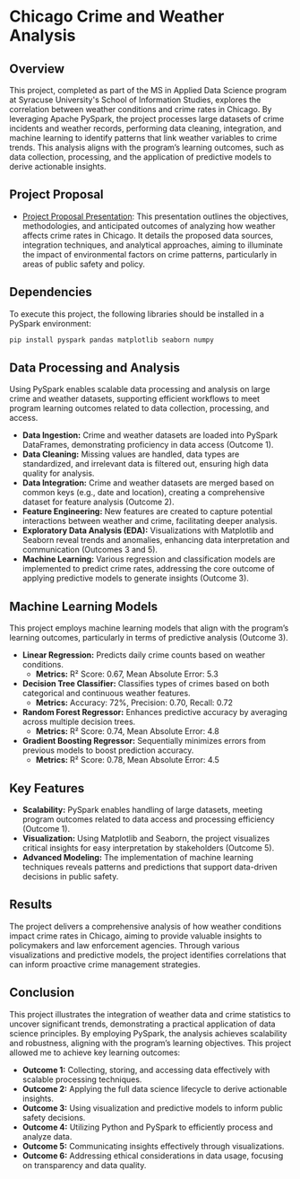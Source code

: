 # Chicago Crime and Weather Analysis

## Overview

This project, completed as part of the MS in Applied Data Science program at Syracuse University's School of Information Studies, explores the correlation between weather conditions and crime rates in Chicago. By leveraging Apache PySpark, the project processes large datasets of crime incidents and weather records, performing data cleaning, integration, and machine learning to identify patterns that link weather variables to crime trends. This analysis aligns with the program’s learning outcomes, such as data collection, processing, and the application of predictive models to derive actionable insights.

## Project Proposal

- [Project Proposal Presentation](https://tome.app/shoumik-e08/analyzing-the-impact-of-weather-conditions-on-crime-rates-in-chicago-clte1t9b903rzpm627ohilnpb): This presentation outlines the objectives, methodologies, and anticipated outcomes of analyzing how weather affects crime rates in Chicago. It details the proposed data sources, integration techniques, and analytical approaches, aiming to illuminate the impact of environmental factors on crime patterns, particularly in areas of public safety and policy.

## Dependencies

To execute this project, the following libraries should be installed in a PySpark environment:

```bash
pip install pyspark pandas matplotlib seaborn numpy
```

## Data Processing and Analysis

Using PySpark enables scalable data processing and analysis on large crime and weather datasets, supporting efficient workflows to meet program learning outcomes related to data collection, processing, and access.

- **Data Ingestion:** Crime and weather datasets are loaded into PySpark DataFrames, demonstrating proficiency in data access (Outcome 1).
- **Data Cleaning:** Missing values are handled, data types are standardized, and irrelevant data is filtered out, ensuring high data quality for analysis.
- **Data Integration:** Crime and weather datasets are merged based on common keys (e.g., date and location), creating a comprehensive dataset for feature analysis (Outcome 2).
- **Feature Engineering:** New features are created to capture potential interactions between weather and crime, facilitating deeper analysis.
- **Exploratory Data Analysis (EDA):** Visualizations with Matplotlib and Seaborn reveal trends and anomalies, enhancing data interpretation and communication (Outcomes 3 and 5).
- **Machine Learning:** Various regression and classification models are implemented to predict crime rates, addressing the core outcome of applying predictive models to generate insights (Outcome 3).

## Machine Learning Models

This project employs machine learning models that align with the program’s learning outcomes, particularly in terms of predictive analysis (Outcome 3).

- **Linear Regression:** Predicts daily crime counts based on weather conditions.
    - **Metrics:** R² Score: 0.67, Mean Absolute Error: 5.3
- **Decision Tree Classifier:** Classifies types of crimes based on both categorical and continuous weather features.
    - **Metrics:** Accuracy: 72%, Precision: 0.70, Recall: 0.72
- **Random Forest Regressor:** Enhances predictive accuracy by averaging across multiple decision trees.
    - **Metrics:** R² Score: 0.74, Mean Absolute Error: 4.8
- **Gradient Boosting Regressor:** Sequentially minimizes errors from previous models to boost prediction accuracy.
    - **Metrics:** R² Score: 0.78, Mean Absolute Error: 4.5

## Key Features

- **Scalability:** PySpark enables handling of large datasets, meeting program outcomes related to data access and processing efficiency (Outcome 1).
- **Visualization:** Using Matplotlib and Seaborn, the project visualizes critical insights for easy interpretation by stakeholders (Outcome 5).
- **Advanced Modeling:** The implementation of machine learning techniques reveals patterns and predictions that support data-driven decisions in public safety.

## Results

The project delivers a comprehensive analysis of how weather conditions impact crime rates in Chicago, aiming to provide valuable insights to policymakers and law enforcement agencies. Through various visualizations and predictive models, the project identifies correlations that can inform proactive crime management strategies.

## Conclusion

This project illustrates the integration of weather data and crime statistics to uncover significant trends, demonstrating a practical application of data science principles. By employing PySpark, the analysis achieves scalability and robustness, aligning with the program’s learning objectives. This project allowed me to achieve key learning outcomes:

- **Outcome 1:** Collecting, storing, and accessing data effectively with scalable processing techniques.
- **Outcome 2:** Applying the full data science lifecycle to derive actionable insights.
- **Outcome 3:** Using visualization and predictive models to inform public safety decisions.
- **Outcome 4:** Utilizing Python and PySpark to efficiently process and analyze data.
- **Outcome 5:** Communicating insights effectively through visualizations.
- **Outcome 6:** Addressing ethical considerations in data usage, focusing on transparency and data quality.

